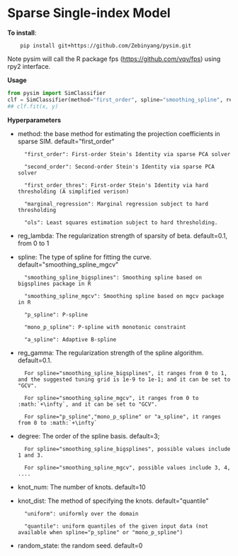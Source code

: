 # Sparse Single-index Model

**To install**:
    
```sheel
    pip install git+https://github.com/Zebinyang/pysim.git
```

Note pysim will call the R package fps (https://github.com/vqv/fps) using rpy2 interface. 

**Usage**

```python
from pysim import SimClassifier
clf = SimClassifier(method="first_order", spline="smoothing_spline", reg_lambda=0.1, reg_gamma=10, knot_num=20, knot_dist="uniform", degree=2, random_state=0)
## clf.fit(x, y)
```

**Hyperparameters**

- method: the base method for estimating the projection coefficients in sparse SIM. default="first_order"

        "first_order": First-order Stein's Identity via sparse PCA solver

        "second_order": Second-order Stein's Identity via sparse PCA solver

        "first_order_thres": First-order Stein's Identity via hard thresholding (A simplified verison)     
        
        "marginal_regression": Marginal regression subject to hard thresholding
        
        "ols": Least squares estimation subject to hard thresholding.
        
- reg_lambda: The regularization strength of sparsity of beta. default=0.1, from 0 to 1 

- spline: The type of spline for fitting the curve. default="smoothing_spline_mgcv"
        
        "smoothing_spline_bigsplines": Smoothing spline based on bigsplines package in R

        "smoothing_spline_mgcv": Smoothing spline based on mgcv package in R

        "p_spline": P-spline

        "mono_p_spline": P-spline with monotonic constraint

        "a_spline": Adaptive B-spline


- reg_gamma: The regularization strength of the spline algorithm. default=0.1. 

        For spline="smoothing_spline_bigsplines", it ranges from 0 to 1, and the suggested tuning grid is 1e-9 to 1e-1; and it can be set to "GCV".

        For spline="smoothing_spline_mgcv", it ranges from 0 to :math:`+\infty`, and it can be set to "GCV".

        For spline="p_spline","mono_p_spline" or "a_spline", it ranges from 0 to :math:`+\infty`

- degree: The order of the spline basis. default=3; 
        
        For spline="smoothing_spline_bigsplines", possible values include 1 and 3.
    
        For spline="smoothing_spline_mgcv", possible values include 3, 4, ....


- knot_num: The number of knots. default=10

- knot_dist: The method of specifying the knots. default="quantile"

        "uniform": uniformly over the domain
        
        "quantile": uniform quantiles of the given input data (not available when spline="p_spline" or "mono_p_spline")

- random_state: the random seed. default=0
